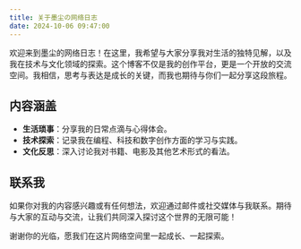 ```yaml
---
title: 关于墨尘の网络日志
date: 2024-10-06 09:47:00
---
```


欢迎来到墨尘的网络日志！在这里，我希望与大家分享我对生活的独特见解，以及我在技术与文化领域的探索。这个博客不仅是我的创作平台，更是一个开放的交流空间。我相信，思考与表达是成长的关键，而我也期待与你们一起分享这段旅程。

## 内容涵盖

- **生活琐事**：分享我的日常点滴与心得体会。
- **技术探索**：记录我在编程、科技和数字创作方面的学习与实践。
- **文化反思**：深入讨论我对书籍、电影及其他艺术形式的看法。

## 联系我

如果你对我的内容感兴趣或有任何想法，欢迎通过邮件或社交媒体与我联系。期待与大家的互动与交流，让我们共同深入探讨这个世界的无限可能！

谢谢你的光临，愿我们在这片网络空间里一起成长、一起探索。

